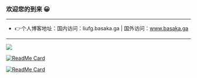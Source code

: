 ### 欢迎您的到来 😀
---

- 👉个人博客地址：国内访问：liufg.basaka.ga | 国外访问：www.basaka.ga

---
<a href="https://github.com/liufg520/github-readme-stats"></a><a href="https://github.com/liufg520/github-readme-stats"><img align="center" src="https://github-readme-stats.vercel.app/api?username=liufg520&show_icons=true&theme=vue" style="max-width:100%;"></a>


[![ReadMe Card](https://github-readme-stats.vercel.app/api/pin/?username=liufg520&repo=Blogs&theme=vue)](https://github.com/liufg520/Blogs)

[![ReadMe Card](https://github-readme-stats.vercel.app/api/pin/?username=liufg520&repo=Hexo-Sakura-CDN&theme=vue)](https://github.com/liufg520/Hexo-Sakura-CDN)


